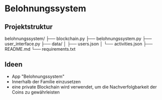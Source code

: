 # Belohnungssystem

## Projektstruktur

belohnungssystem/
├── blockchain.py
├── belohnungssystem.py
├── user_interface.py
├── data/
│   ├── users.json
│   └── activities.json
├── README.md
└── requirements.txt

## Ideen
- App "Belohnungssystem" 
- Innerhalb der Familie einzusetzen
- eine private Blockchain wird verwendet, um die Nachverfolgbarkeit der Coins zu gewährleisten

